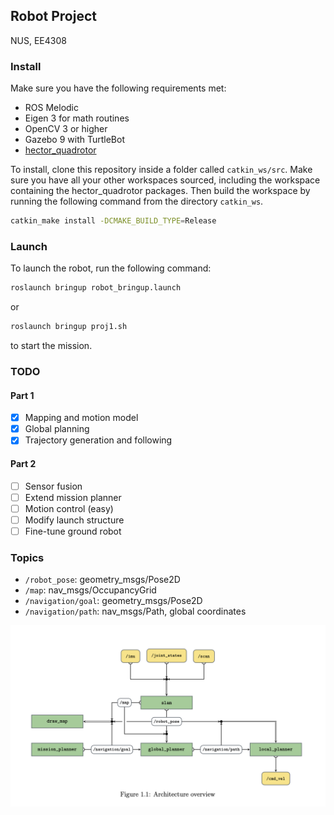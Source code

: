 ## Robot Project
NUS, EE4308

### Install
Make sure you have the following requirements met:
- ROS Melodic
- Eigen 3 for math routines
- OpenCV 3 or higher
- Gazebo 9 with TurtleBot
- [hector_quadrotor](https://github.com/tu-darmstadt-ros-pkg/hector_quadrotor)

To install, clone this repository inside a folder called `catkin_ws/src`. Make sure you have all your other workspaces sourced, including the workspace containing the hector_quadrotor packages. Then build the workspace by running the following command from the directory `catkin_ws`.
```bash
catkin_make install -DCMAKE_BUILD_TYPE=Release
```

### Launch
To launch the robot, run the following command:
```bash
roslaunch bringup robot_bringup.launch
```
or
```bash
roslaunch bringup proj1.sh
```
to start the mission.

### TODO
#### Part 1
- [x] Mapping and motion model
- [x] Global planning
- [x] Trajectory generation and following

#### Part 2
- [ ] Sensor fusion
- [ ] Extend mission planner
- [ ] Motion control (easy)
- [ ] Modify launch structure
- [ ] Fine-tune ground robot

### Topics
- `/robot_pose`: geometry\_msgs/Pose2D
- `/map`: nav\_msgs/OccupancyGrid
- `/navigation/goal`: geometry\_msgs/Pose2D
- `/navigation/path`: nav\_msgs/Path, global coordinates

<img src="architecture.png" alt="Architecture overview" width="660px" />
